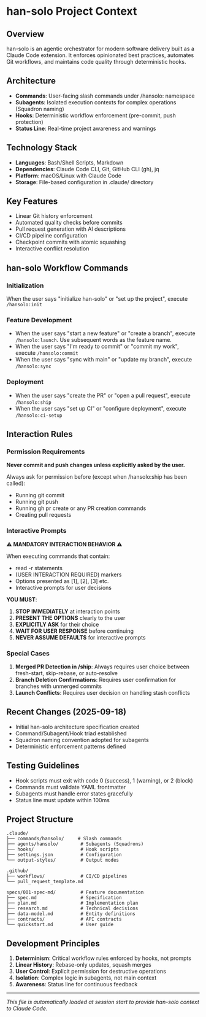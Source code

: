 # han-solo Project Context

## Overview
han-solo is an agentic orchestrator for modern software delivery built as a Claude Code extension. It enforces opinionated best practices, automates Git workflows, and maintains code quality through deterministic hooks.

## Architecture
- **Commands**: User-facing slash commands under /hansolo: namespace
- **Subagents**: Isolated execution contexts for complex operations (Squadron naming)
- **Hooks**: Deterministic workflow enforcement (pre-commit, push protection)
- **Status Line**: Real-time project awareness and warnings

## Technology Stack
- **Languages**: Bash/Shell Scripts, Markdown
- **Dependencies**: Claude Code CLI, Git, GitHub CLI (gh), jq
- **Platform**: macOS/Linux with Claude Code
- **Storage**: File-based configuration in .claude/ directory

## Key Features
- Linear Git history enforcement
- Automated quality checks before commits
- Pull request generation with AI descriptions
- CI/CD pipeline configuration
- Checkpoint commits with atomic squashing
- Interactive conflict resolution

## han-solo Workflow Commands

### Initialization
When the user says "initialize han-solo" or "set up the project", execute `/hansolo:init`

### Feature Development
- When the user says "start a new feature" or "create a branch", execute `/hansolo:launch`. Use subsequent words as the feature name.
- When the user says "I'm ready to commit" or "commit my work", execute `/hansolo:commit`
- When the user says "sync with main" or "update my branch", execute `/hansolo:sync`

### Deployment
- When the user says "create the PR" or "open a pull request", execute `/hansolo:ship`
- When the user says "set up CI" or "configure deployment", execute `/hansolo:ci-setup`

## Interaction Rules

### Permission Requirements
**Never commit and push changes unless explicitly asked by the user.**

Always ask for permission before (except when /hansolo:ship has been called):
- Running git commit
- Running git push
- Running gh pr create or any PR creation commands
- Creating pull requests

### Interactive Prompts
**⚠️ MANDATORY INTERACTION BEHAVIOR ⚠️**

When executing commands that contain:
- read -r statements
- (USER INTERACTION REQUIRED) markers
- Options presented as [1], [2], [3] etc.
- Interactive prompts for user decisions

**YOU MUST**:
1. **STOP IMMEDIATELY** at interaction points
2. **PRESENT THE OPTIONS** clearly to the user
3. **EXPLICITLY ASK** for their choice
4. **WAIT FOR USER RESPONSE** before continuing
5. **NEVER ASSUME DEFAULTS** for interactive prompts

### Special Cases
1. **Merged PR Detection in /ship**: Always requires user choice between fresh-start, skip-rebase, or auto-resolve
2. **Branch Deletion Confirmations**: Requires user confirmation for branches with unmerged commits
3. **Launch Conflicts**: Requires user decision on handling stash conflicts

## Recent Changes (2025-09-18)
- Initial han-solo architecture specification created
- Command/Subagent/Hook triad established
- Squadron naming convention adopted for subagents
- Deterministic enforcement patterns defined

## Testing Guidelines
- Hook scripts must exit with code 0 (success), 1 (warning), or 2 (block)
- Commands must validate YAML frontmatter
- Subagents must handle error states gracefully
- Status line must update within 100ms

## Project Structure
```
.claude/
├── commands/hansolo/     # Slash commands
├── agents/hansolo/        # Subagents (Squadrons)
├── hooks/                 # Hook scripts
├── settings.json          # Configuration
└── output-styles/         # Output modes

.github/
├── workflows/             # CI/CD pipelines
└── pull_request_template.md

specs/001-spec-md/         # Feature documentation
├── spec.md                # Specification
├── plan.md                # Implementation plan
├── research.md            # Technical decisions
├── data-model.md          # Entity definitions
├── contracts/             # API contracts
└── quickstart.md          # User guide
```

## Development Principles
1. **Determinism**: Critical workflow rules enforced by hooks, not prompts
2. **Linear History**: Rebase-only updates, squash merges
3. **User Control**: Explicit permission for destructive operations
4. **Isolation**: Complex logic in subagents, not main context
5. **Awareness**: Status line for continuous feedback

---
*This file is automatically loaded at session start to provide han-solo context to Claude Code.*